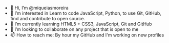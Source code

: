 - 👋 Hi, I’m @miqueiasmoreira
- 👀 I’m interested in Learn to code JavaScript, Python, to use Git, GitHub, find and contribute to open source.
- 🌱 I’m currently learning HTML5 + CSS3, JavaScript, Git and GitHub
- 💞️ I’m looking to collaborate on any project that is open to me
- 📫 How to reach me: By hour my GitHub and I'm working on new profiles

<!---
miqueiasmoreira/miqueiasmoreira is a ✨ special ✨ repository because its `README.md` (this file) appears on your GitHub profile.
You can click the Preview link to take a look at your changes.
--->
